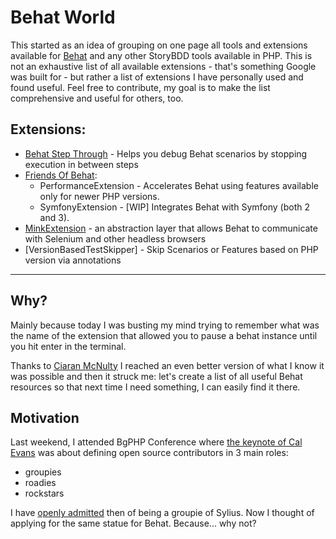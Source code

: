 Behat World
===========

This started as an idea of grouping on one page all tools and extensions available for [Behat](http://behat.org/en/latest/) and any other StoryBDD tools available in PHP. This is not an exhaustive list of all available extensions - that's something Google was built for - but rather a list of extensions I have personally used and found useful. Feel free to contribute, my goal is to make the list comprehensive and useful for others, too.

Extensions:
-----------

 - [Behat Step Through](https://github.com/ciaranmcnulty/behat-stepthroughextension) - Helps you debug Behat scenarios by stopping
   execution in between steps
 - [Friends Of Behat](https://github.com/FriendsOfBehat):
	 - PerformanceExtension - Accelerates Behat using features available only for newer PHP versions.
	 - SymfonyExtension - [WIP] Integrates Behat with Symfony (both 2 and 3).
 - [MinkExtension](https://github.com/Behat/MinkExtension) - an abstraction layer that allows Behat to communicate with Selenium and other headless browsers
 - [VersionBasedTestSkipper] - Skip Scenarios or Features based on PHP version via annotations

----------


Why?
----

Mainly because today I was busting my mind trying to remember what was the name of the extension that allowed you to pause a behat instance until you hit enter in the terminal.

Thanks to [Ciaran McNulty](https://twitter.com/CiaranMcNulty/status/786141376945725442) I reached an even better version of what I know it was possible and then it struck me: let's create a list of all useful Behat resources so that next time I need something, I can easily find it there.

Motivation
----------
Last weekend, I attended BgPHP Conference where [the keynote of Cal Evans](https://joind.in/event/bulgaria-php-2016/groupies-roadies-rockstars) was about defining open source contributors in 3 main roles:

 - groupies
 - roadies
 - rockstars

I have [openly admitted](https://twitter.com/GabiUdrescu/status/785124150914453504) then of being a groupie of Sylius. Now I thought of applying for the same statue for Behat. Because... why not?
